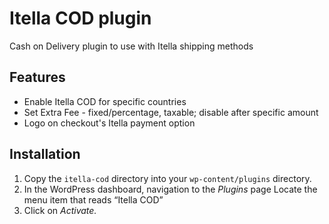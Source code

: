 # Itella COD plugin

Cash on Delivery plugin to use with Itella shipping methods

## Features

* Enable Itella COD for specific countries
* Set Extra Fee - fixed/percentage, taxable; disable after specific amount
* Logo on checkout's Itella payment option


## Installation

1. Copy the `itella-cod` directory into your `wp-content/plugins` directory.
2. In the WordPress dashboard, navigation to the *Plugins* page
Locate the menu item that reads “Itella COD”
3. Click on *Activate.* 